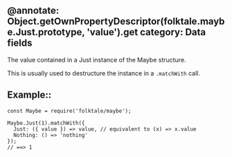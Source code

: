 @annotate: Object.getOwnPropertyDescriptor(folktale.maybe.Just.prototype, 'value').get
category: Data fields
---

The value contained in a Just instance of the Maybe structure.

This is usually used to destructure the instance in a `.matchWith` call.

## Example::

    const Maybe = require('folktale/maybe');

    Maybe.Just(1).matchWith({
      Just: ({ value }) => value, // equivalent to (x) => x.value
      Nothing: () => 'nothing'
    });
    // ==> 1